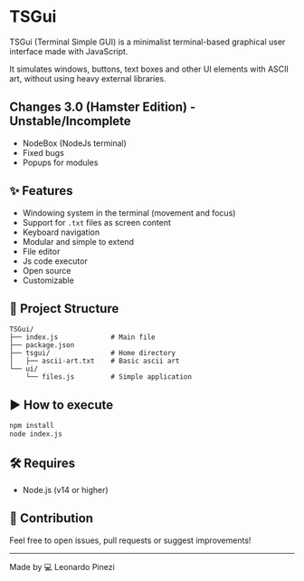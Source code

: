 # TSGui

TSGui (Terminal Simple GUI) is a minimalist terminal-based graphical user interface made with JavaScript.

It simulates windows, buttons, text boxes and other UI elements with ASCII art, without using heavy external libraries.

## Changes 3.0 (Hamster Edition) - Unstable/Incomplete
- NodeBox (NodeJs terminal)
- Fixed bugs
- Popups for modules

## ✨ Features

* Windowing system in the terminal (movement and focus)
* Support for `.txt` files as screen content
* Keyboard navigation
* Modular and simple to extend
* File editor
* Js code executor
* Open source
* Customizable

## 📁 Project Structure

```
TSGui/
├── index.js             # Main file
├── package.json         
├── tsgui/               # Home directory
│   ├── ascii-art.txt    # Basic ascii art
└── ui/
    └── files.js         # Simple application
```

## ▶️ How to execute

```bash
npm install
node index.js
```

## 🛠️ Requires

* Node.js (v14 or higher)

## 🤝 Contribution

Feel free to open issues, pull requests or suggest improvements!

---

Made by 💻 Leonardo Pinezi
